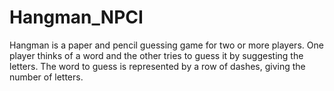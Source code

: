 # Hangman_NPCI

Hangman is a paper and pencil guessing game for two or more players. One player thinks of a word and the other tries to guess it by suggesting the letters. The word to guess is represented by a row of dashes, giving the number of letters.
